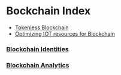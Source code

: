 # Bockchain Index

- [Tokenless Blockchain](./tokenless_blockchain)
- [Optimizing IOT resources for Blockchain](./iot-optimizing_resources_for_blockchain)

### [Blockchain Identities](./blockchain_based_identities/countries)
### [Blockchain Analytics](./blockchain_analytics/neural_net)
